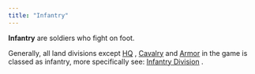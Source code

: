 ```yaml
---
title: "Infantry"
---
```


**Infantry** are soldiers who fight on foot.

Generally, all land divisions except [HQ](/HQ "HQ") ,
[Cavalry](/Cavalry "Cavalry") and
[Armor](/index.php?title=Armor&action=edit&redlink=1 "Armor (page does not exist)")
in the game is classed as infantry, more specifically see: [Infantry
Division](/Infantry_Division "Infantry Division") .
